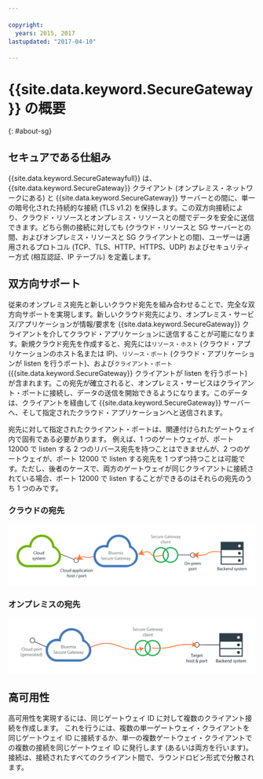 ```yaml
---

copyright:
  years: 2015, 2017
lastupdated: "2017-04-10"

---
```


# {{site.data.keyword.SecureGateway}} の概要
{: #about-sg}

## セキュアである仕組み
{{site.data.keyword.SecureGatewayfull}} は、{{site.data.keyword.SecureGateway}} クライアント (オンプレミス・ネットワークにある) と {{site.data.keyword.SecureGateway}} サーバーとの間に、単一の暗号化された持続的な接続 (TLS v1.2) を保持します。この双方向接続により、クラウド・リソースとオンプレミス・リソースとの間でデータを安全に送信できます。どちら側の接続に対しても (クラウド・リソースと SG サーバーとの間、およびオンプレミス・リソースと SG クライアントとの間)、ユーザーは適用されるプロトコル (TCP、TLS、HTTP、HTTPS、UDP) およびセキュリティー方式 (相互認証、IP テーブル) を定義します。  

## 双方向サポート
従来のオンプレミス宛先と新しいクラウド宛先を組み合わせることで、完全な双方向サポートを実現します。新しいクラウド宛先により、オンプレミス・サービス/アプリケーションが情報/要求を {{site.data.keyword.SecureGateway}} クライアントを介してクラウド・アプリケーションに送信することが可能になります。新規クラウド宛先を作成すると、宛先には`リソース・ホスト` (クラウド・アプリケーションのホスト名または IP)、`リソース・ポート` (クラウド・アプリケーションが listen を行うポート)、および`クライアント・ポート` ({{site.data.keyword.SecureGateway}} クライアントが listen を行うポート) が含まれます。この宛先が確立されると、オンプレミス・サービスはクライアント・ポートに接続し、データの送信を開始できるようになります。このデータは、クライアントを経由して {{site.data.keyword.SecureGateway}} サーバーへ、そして指定されたクラウド・アプリケーションへと送信されます。

宛先に対して指定されたクライアント・ポートは、関連付けられたゲートウェイ内で固有である必要があります。  例えば、1 つのゲートウェイが、ポート 12000 で listen する 2 つのリバース宛先を持つことはできませんが、2 つのゲートウェイが、ポート 12000 で listen する宛先を 1 つずつ持つことは可能です。ただし、後者のケースで、両方のゲートウェイが同じクライアントに接続されている場合、ポート 12000 で listen することができるのはそれらの宛先のうち 1 つのみです。

### クラウドの宛先
![クラウド宛先](./images/reverseDestination.png?raw=true "クラウド宛先")

### オンプレミスの宛先
![オンプレミス宛先](./images/onPremDestination.png?raw=true "オンプレミス宛先")

## 高可用性
高可用性を実現するには、同じゲートウェイ ID に対して複数のクライアント接続を作成します。  これを行うには、複数の単一ゲートウェイ・クライアントを同じゲートウェイ ID に接続するか、単一の複数ゲートウェイ・クライアントでの複数の接続を同じゲートウェイ ID に発行します (あるいは両方を行います)。接続は、接続されたすべてのクライアント間で、ラウンドロビン形式で分散されます。
